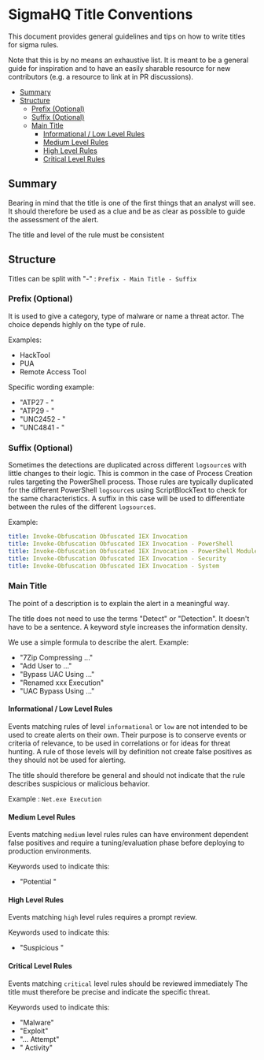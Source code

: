 # SigmaHQ Title Conventions

This document provides general guidelines and tips on how to write titles for sigma rules.

Note that this is by no means an exhaustive list. It is meant to be a general guide for inspiration and to have an easily sharable resource for new contributors (e.g. a resource to link at in PR discussions).

<!-- mdformat-toc start --slug=github --maxlevel=6 --minlevel=2 -->

- [Summary](#summary)
- [Structure](#structure)
  - [Prefix (Optional)](#prefix-optional)
  - [Suffix (Optional)](#suffix-optional)
  - [Main Title](#main-title)
    - [Informational / Low Level Rules](#informational--low-level-rules)
    - [Medium Level Rules](#medium-level-rules)
    - [High Level Rules](#high-level-rules)
    - [Critical Level Rules](#critical-level-rules)

<!-- mdformat-toc end -->

## Summary<a name="summary"></a>

Bearing in mind that the title is one of the first things that an analyst will see. It should therefore be used as a clue and be as clear as possible to guide the assessment of the alert.

The title and level of the rule must be consistent

## Structure<a name="structure"></a>

Titles can be split with "-" : `Prefix - Main Title - Suffix`

### Prefix (Optional)<a name="prefix-optional"></a>

It is used to give a category, type of malware or name a threat actor. The choice depends highly on the type of rule.

Examples:

- HackTool
- PUA
- Remote Access Tool

Specific wording example:

- "ATP27 - "
- "ATP29 - "
- "UNC2452 - "
- "UNC4841 - "

### Suffix (Optional)<a name="suffix-optional"></a>

Sometimes the detections are duplicated across different `logsource`s with little changes to their logic. This is common in the case of Process Creation rules targeting the PowerShell process. Those rules are typically duplicated for the different PowerShell `logsource`s using ScriptBlockText to check for the same characteristics. A suffix in this case will be used to differentiate between the rules of the different `logsource`s.

Example:

```yaml
title: Invoke-Obfuscation Obfuscated IEX Invocation
title: Invoke-Obfuscation Obfuscated IEX Invocation - PowerShell
title: Invoke-Obfuscation Obfuscated IEX Invocation - PowerShell Module
title: Invoke-Obfuscation Obfuscated IEX Invocation - Security
title: Invoke-Obfuscation Obfuscated IEX Invocation - System
```

### Main Title<a name="main-title"></a>

The point of a description is to explain the alert in a meaningful way.

The title does not need to use the terms "Detect" or "Detection". It doesn't have to be a sentence. A keyword style increases the information density.

We use a simple formula to describe the alert.
Example:

- "7Zip Compressing ..."
- "Add User to ..."
- "Bypass UAC Using ..."
- "Renamed xxx Execution"
- "UAC Bypass Using ..."

#### Informational / Low Level Rules<a name="informational--low-level-rules"></a>

Events matching rules of level `informational` or `low` are not intended to be used to create alerts on their own. Their purpose is to conserve events or criteria of relevance, to be used in correlations or for ideas for threat hunting. A rule of those levels will by definition not create false positives as they should not be used for alerting.

The title should therefore be general and should not indicate that the rule describes suspicious or malicious behavior.

Example : `Net.exe Execution`

#### Medium Level Rules<a name="medium-level-rules"></a>

Events matching `medium` level rules rules can have environment dependent false positives and require a tuning/evaluation phase before deploying to production environments.

Keywords used to indicate this:

- "Potential "

#### High Level Rules<a name="high-level-rules"></a>

Events matching `high` level rules requires a prompt review.

Keywords used to indicate this:

- "Suspicious "

#### Critical Level Rules<a name="critical-level-rules"></a>

Events matching `critical` level rules should be reviewed immediately
The title must therefore be precise and indicate the specific threat.

Keywords used to indicate this:

- "Malware"
- "Exploit"
- "... Attempt"
- "<Threat Actor> Activity"
